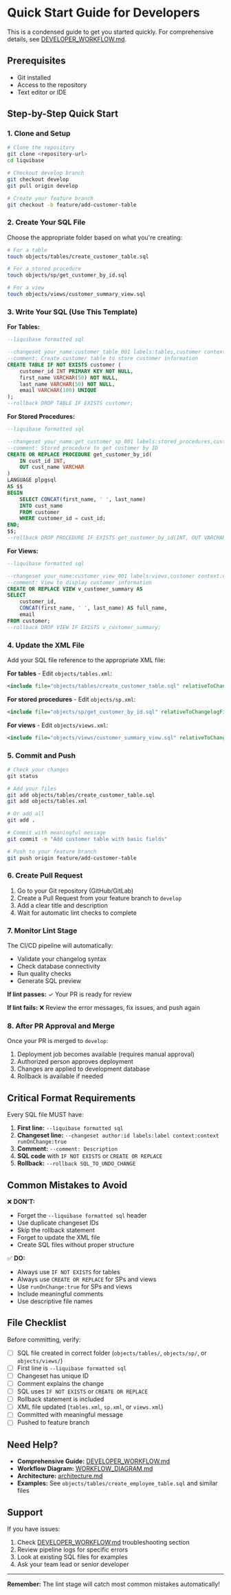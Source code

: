 # Quick Start Guide for Developers

This is a condensed guide to get you started quickly. For comprehensive details, see [DEVELOPER_WORKFLOW.md](DEVELOPER_WORKFLOW.md).

## Prerequisites

- Git installed
- Access to the repository
- Text editor or IDE

## Step-by-Step Quick Start

### 1. Clone and Setup

```bash
# Clone the repository
git clone <repository-url>
cd liquibase

# Checkout develop branch
git checkout develop
git pull origin develop

# Create your feature branch
git checkout -b feature/add-customer-table
```

### 2. Create Your SQL File

Choose the appropriate folder based on what you're creating:

```bash
# For a table
touch objects/tables/create_customer_table.sql

# For a stored procedure
touch objects/sp/get_customer_by_id.sql

# For a view
touch objects/views/customer_summary_view.sql
```

### 3. Write Your SQL (Use This Template)

**For Tables:**
```sql
--liquibase formatted sql

--changeset your_name:customer_table_001 labels:tables,customer context:dev,cert,prod runOnChange:true
--comment: Create customer table to store customer information
CREATE TABLE IF NOT EXISTS customer (
    customer_id INT PRIMARY KEY NOT NULL,
    first_name VARCHAR(50) NOT NULL,
    last_name VARCHAR(50) NOT NULL,
    email VARCHAR(100) UNIQUE
);
--rollback DROP TABLE IF EXISTS customer;
```

**For Stored Procedures:**
```sql
--liquibase formatted sql

--changeset your_name:get_customer_sp_001 labels:stored_procedures,customer context:dev,cert,prod runOnChange:true
--comment: Stored procedure to get customer by ID
CREATE OR REPLACE PROCEDURE get_customer_by_id(
    IN cust_id INT,
    OUT cust_name VARCHAR
)
LANGUAGE plpgsql
AS $$
BEGIN
    SELECT CONCAT(first_name, ' ', last_name)
    INTO cust_name
    FROM customer 
    WHERE customer_id = cust_id;
END;
$$;
--rollback DROP PROCEDURE IF EXISTS get_customer_by_id(INT, OUT VARCHAR);
```

**For Views:**
```sql
--liquibase formatted sql

--changeset your_name:customer_view_001 labels:views,customer context:dev,cert,prod runOnChange:true
--comment: View to display customer information
CREATE OR REPLACE VIEW v_customer_summary AS
SELECT 
    customer_id,
    CONCAT(first_name, ' ', last_name) AS full_name,
    email
FROM customer;
--rollback DROP VIEW IF EXISTS v_customer_summary;
```

### 4. Update the XML File

Add your SQL file reference to the appropriate XML file:

**For tables** - Edit `objects/tables.xml`:
```xml
<include file="objects/tables/create_customer_table.sql" relativeToChangelogFile="true"/>
```

**For stored procedures** - Edit `objects/sp.xml`:
```xml
<include file="objects/sp/get_customer_by_id.sql" relativeToChangelogFile="true"/>
```

**For views** - Edit `objects/views.xml`:
```xml
<include file="objects/views/customer_summary_view.sql" relativeToChangelogFile="true"/>
```

### 5. Commit and Push

```bash
# Check your changes
git status

# Add your files
git add objects/tables/create_customer_table.sql
git add objects/tables.xml

# Or add all
git add .

# Commit with meaningful message
git commit -m "Add customer table with basic fields"

# Push to your feature branch
git push origin feature/add-customer-table
```

### 6. Create Pull Request

1. Go to your Git repository (GitHub/GitLab)
2. Create a Pull Request from your feature branch to `develop`
3. Add a clear title and description
4. Wait for automatic lint checks to complete

### 7. Monitor Lint Stage

The CI/CD pipeline will automatically:
- Validate your changelog syntax
- Check database connectivity
- Run quality checks
- Generate SQL preview

**If lint passes:** ✓ Your PR is ready for review

**If lint fails:** ❌ Review the error messages, fix issues, and push again

### 8. After PR Approval and Merge

Once your PR is merged to `develop`:
1. Deployment job becomes available (requires manual approval)
2. Authorized person approves deployment
3. Changes are applied to development database
4. Rollback is available if needed

## Critical Format Requirements

Every SQL file MUST have:

1. **First line:** `--liquibase formatted sql`
2. **Changeset line:** `--changeset author:id labels:label context:context runOnChange:true`
3. **Comment:** `--comment: Description`
4. **SQL code** with `IF NOT EXISTS` or `CREATE OR REPLACE`
5. **Rollback:** `--rollback SQL_TO_UNDO_CHANGE`

## Common Mistakes to Avoid

❌ **DON'T:**
- Forget the `--liquibase formatted sql` header
- Use duplicate changeset IDs
- Skip the rollback statement
- Forget to update the XML file
- Create SQL files without proper structure

✅ **DO:**
- Always use `IF NOT EXISTS` for tables
- Always use `CREATE OR REPLACE` for SPs and views
- Use `runOnChange:true` for SPs and views
- Include meaningful comments
- Use descriptive file names

## File Checklist

Before committing, verify:

- [ ] SQL file created in correct folder (`objects/tables/`, `objects/sp/`, or `objects/views/`)
- [ ] First line is `--liquibase formatted sql`
- [ ] Changeset has unique ID
- [ ] Comment explains the change
- [ ] SQL uses `IF NOT EXISTS` or `CREATE OR REPLACE`
- [ ] Rollback statement is included
- [ ] XML file updated (`tables.xml`, `sp.xml`, or `views.xml`)
- [ ] Committed with meaningful message
- [ ] Pushed to feature branch

## Need Help?

- **Comprehensive Guide:** [DEVELOPER_WORKFLOW.md](DEVELOPER_WORKFLOW.md)
- **Workflow Diagram:** [WORKFLOW_DIAGRAM.md](WORKFLOW_DIAGRAM.md)
- **Architecture:** [architecture.md](architecture.md)
- **Examples:** See `objects/tables/create_employee_table.sql` and similar files

## Support

If you have issues:
1. Check [DEVELOPER_WORKFLOW.md](DEVELOPER_WORKFLOW.md) troubleshooting section
2. Review pipeline logs for specific errors
3. Look at existing SQL files for examples
4. Ask your team lead or senior developer

---

**Remember:** The lint stage will catch most common mistakes automatically!
